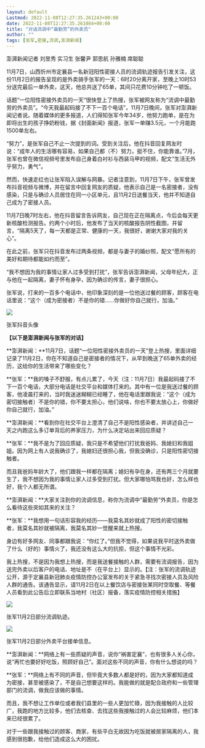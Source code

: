 ```yaml
---
layout: default
Lastmod: 2022-11-08T12:27:35.261243+00:00
date: 2022-11-08T12:27:35.261084+00:00
title: "对话流调中“最勤劳”的外卖员"
author: ""
tags: [张军,密接,流调,澎湃新闻]
---
```


澎湃新闻记者 刘昱秀 实习生 张馨尹 郭思航 孙雅楠 席聪聪


11月7日，山西忻州市定襄县一名新冠阳性密接人员的流调轨迹报告引发关注，这份11月2日的报告呈现的是外卖骑手张军的一天：6时20分离开家，至晚上10时53分送完最后一单外卖，这天，他总共送了65单，其间只花费10分钟吃了一顿饭。

话题“一位阳性密接外卖员的一天”很快登上了热搜，张军被网友称为“流调中最勤劳的外卖员”。“今天我最起码接了不下一百个电话”，11月7日晚间，张军对澎湃新闻记者说。随着媒体的更多报道，人们得知张军今年34岁，他努力跑单，是在为即将出生的孩子挣奶粉钱，据《封面新闻》报道，张军一单赚3.5元，一个月能跑1500单左右。

“努力”，是张军自己不止一次提到的词。受到关注后，他在抖音回复网友时说：“成年人的生活哪有容易，如果自己都（不）努力，挺不住，你能靠谁。”7月，张军也曾在微信视频号里发布自己身着白衬衫与西装马甲的视频，配文“生活无外乎努力，勇气”。

然而，快速走红也让张军陷入误解与网暴。记者注意到，11月7日下午，张军曾发布抖音视频与微博，并在留言中回复网友的质疑，他表示自己是一名密接者，没有感染，只是与确诊人员居住在同一小区单元，且11月2日送餐当天，他并不知道自己成为了密接人员。

11月7日晚7时左右，他在抖音留言告诉网友，自己现在正在隔离点，今后会每天更新核酸检测报告。约两个小时后，他发布了当天的核酸报告阴性截图，并留言，“隔离5天了，每一天都是正常、健康的一天，我很好，谢谢大家对我的关心”。

在此之前，张军只在抖音发布过两条视频，都是与妻子的婚纱照，配文“愿所有的美好和期待都能如约而至”。

“我不想因为我的事情让家人过多受到打扰”，张军告诉澎湃新闻，父母年纪大，正与他在一起隔离，妻子怀有身孕，因为确诊的传言，妻子很担心。

张军说，打来的一百多个电话中，他印象深刻的是一位他送过餐的顾客，顾客在电话里说：“这个（成为密接者）不是你的错……你做好你自己就行，加油。”

![](https://images.weserv.nl/?url=https%3A//imagecloud.thepaper.cn/thepaper/image/224/259/108.jpg)

张军抖音头像

**【以下是澎湃新闻与张军的对话】**

**澎湃新闻：**11月7日，话题“一位阳性密接外卖员的一天”登上热搜，里面详细记录了11月2日，你在不知道自己是密接者的情况下，从早到晚送了65单外卖的经历，这给你的生活带来了哪些变化？

**张军：**我的嗓子不舒服，有点儿累了，今天（注：11月7日）我最起码接了不下一百个电话，大部分电话是社交平台和媒体打来的。其中有一位是我送过餐的顾客，他凌晨打来的，当时我迷迷糊糊已经睡了，他在电话里跟我说：“这个（成为密切接触者）不是你的错，你不要太担心，他们说啥，你也不要太放心上，你做好你自己就行，加油。”

**澎湃新闻：**看到你在社交平台上澄清了自己不是阳性感染者，并讲述自己一天之内跑这么多订单背后的养家压力，为什么决定站出来回应质疑？

**张军：**我不是为了回应质疑，我只是不希望他们打扰我爸妈、我媳妇和我姐姐。因为网上有人说我确诊了，我媳妇还很担心我，但我没确诊，只是阳性密切接触者。

而且我爸妈年龄大了，他们跟我一样都在隔离；媳妇有孕在身，还有两三个月就要生了，我不想因为我的事情让家人过多受到打扰。但大家哪怕骂我也好，怎么样也好，我个人都无所谓。

**澎湃新闻：**大家关注到你的流调信息，称你为流调中“最勤劳”外卖员，你是怎么看待这些突如其来的关注？

**张军：**我想用一句话形容我的经历——我莫名其妙就成了阳性的密切接触者，我莫名其妙就被隔离，我莫名其妙一觉醒来就上热搜。

身边有好多网友、同事都跟我说：“你红了。”但我不觉得，如果说我平时送外卖做了什么（好的）事情火了，我还没有这么大的抗拒，但这个事情不光彩。

我上热搜，不是因为我想上热搜，而是我送餐接触的人群，需要有流调报告，因为送完外卖以后客户的电话、地址是不（在平台上）显示的。【注：张军的流调轨迹公开，源于定襄县新冠肺炎疫情防控办公室发布的关于紧急寻找次密接人员及风险人群的通告。该通告显示，请11月2日在以上餐饮店与密接张某同时空取餐、等餐人员看到此公告后立即联系当地村（社区）报备，落实疫情防控相关措施】

![](https://images.weserv.nl/?url=https%3A//imagecloud.thepaper.cn/thepaper/image/224/259/109.jpg)

张军11月2日部分流调轨迹。

![](https://images.weserv.nl/?url=https%3A//imagecloud.thepaper.cn/thepaper/image/224/259/110.png)

张军11月2日部分外卖平台接单信息。

**澎湃新闻：**网络上有一些质疑的声音，说你“祸害定襄”，也有很多人关心你，说“再忙也要好好吃饭，照顾好自己”。面对这些不同的声音，你有什么想说的吗？

**张军：**网络上有不同的声音，但毕竟大多数人都是好的，因为大家都知道成为密接，甚至被感染了，不是自己想要这样的。我能做的就是配合政府和一些管理部门的流调，做我应该做的事情。

而且，我不想让工作单位或者我们县里的一些人更加忙碌，因为我接触的人比较广，我跑的地方比较多，他们去核查、去找这些我接触过的人会比较麻烦，他们本来已经很累了。

对于一些跟我接触过的顾客、商家，有些平白无故因为吃饭就被居家隔离的人，我感到很抱歉，给他们造成这么大的困扰。

